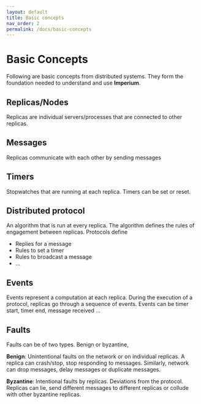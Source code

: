 ```yaml
---
layout: default
title: Basic concepts
nav_order: 2
permalink: /docs/basic-concepts
---
```


# Basic Concepts

Following are basic concepts from distributed systems. They form the foundation needed to understand and use **Imperium**.

## Replicas/Nodes

Replicas are individual servers/processes that are connected to other replicas.

## Messages

Replicas communicate with each other by sending messages

## Timers

Stopwatches that are running at each replica. Timers can be set or reset.

## Distributed protocol

An algorithm that is run at every replica. The algorithm defines the rules of engagement between replicas. Protocols define

- Replies for a message
- Rules to set a timer
- Rules to broadcast a message
- ...

## Events

Events represent a computation at each replica. During the execution of a protocol, replicas go through a sequence of events. Events can be timer start, timer end, message received ...

## Faults

Faults can be of two types. Benign or byzantine,

**Benign**: Unintentional faults on the network or on individual replicas. A replica can crash/stop, stop responding to messages. Similarly, network can drop messages, delay messages or duplicate messages.

**Byzantine**: Intentional faults by replicas. Deviations from the protocol. Replicas can lie, send different messages to different replicas or collude with other byzantine replicas.
